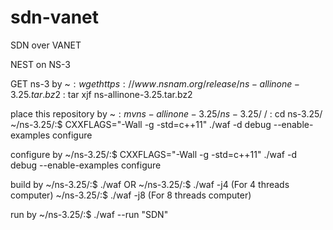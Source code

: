 # sdn-vanet
SDN over VANET

NEST on NS-3

GET ns-3 by
    ~$:  wget https://www.nsnam.org/release/ns-allinone-3.25.tar.bz2
    ~$:  tar xjf ns-allinone-3.25.tar.bz2

place this repository by
    ~$:  mv ns-allinone-3.25/ns-3.25/ ~/
    ~$:  cd ns-3.25/
    ~/ns-3.25/:$  CXXFLAGS="-Wall -g -std=c++11" ./waf -d debug --enable-examples configure

configure by
    ~/ns-3.25/:$  CXXFLAGS="-Wall -g -std=c++11" ./waf -d debug --enable-examples configure
    
build by
    ~/ns-3.25/:$  ./waf
  OR
    ~/ns-3.25/:$  ./waf -j4
      (For 4 threads computer)
    ~/ns-3.25/:$  ./waf -j8
      (For 8 threads computer)

run by
    ~/ns-3.25/:$  ./waf --run "SDN"
